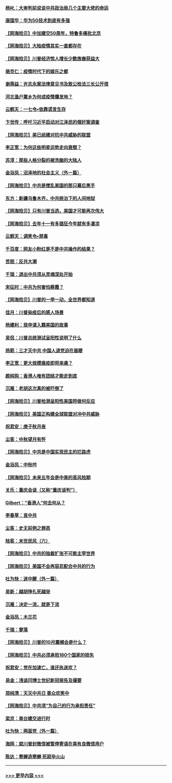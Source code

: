 #### [杨叱：大审判前说说中共政治局几个主要大佬的命运](../pages/nsc993/n12477527.md?t=10160051) 
#### [唐国华：华为5G技术到底有多强](../pages/nsc993/n12477483.md?t=10160051) 
#### [【网海拾贝】中加建交50周年，特鲁多痛批北京](../pages/nsc993/n12476892.md?t=10160051) 
#### [【网海拾贝】大陆疫情其实一直都存在](../pages/nsc993/n12473948.md?t=10160051) 
#### [【网海拾贝】川普经济惊人增长少数族裔获益大](../pages/nsc993/n12471565.md?t=10160051) 
#### [骆克仁：疫情时代下的娱乐之都](../pages/nsc993/n12471312.md?t=10160051) 
#### [谢燕益：许志永案法律意见书及致公检法三长公开信](../pages/nsc993/n12470870.md?t=10160051) 
#### [河北渔户寨乡为何成疫情爆发地？](../pages/nsc993/n12464936.md?t=10160051) 
#### [云鹤天：一七令▪依靠谎言生存](../pages/nsc993/n12470034.md?t=10160051) 
#### [卞世传：呼吁习近平启动对江泽民的俄奸案调查](../pages/nsc993/n12469722.md?t=10160051) 
#### [【网海拾贝】美已组建对抗中共威胁的联盟](../pages/nsc993/n12469018.md?t=10160051) 
#### [李正宽：为何这些明星运势走向衰颓？](../pages/nsc993/n12468730.md?t=10160051) 
#### [苏淳：那些人格分裂的被洗脑的大陆人](../pages/nsc993/n12467858.md?t=10160051) 
#### [金浴凤：沼泽地的社会主义（外一篇）](../pages/nsc993/n12467792.md?t=10160051) 
#### [【网海拾贝】中共是搅乱美国的那只幕后黑手](../pages/nsc993/n12467700.md?t=10160051) 
#### [东方：新疆乌鲁木齐，中共统治下的人间地狱](../pages/nsc993/n12466075.md?t=10160051) 
#### [【网海拾贝】只有川普当选，美国才可能再次伟大](../pages/nsc993/n12466013.md?t=10160051) 
#### [【网海拾贝】去年十一有多猖狂今年就有多凄凉](../pages/nsc993/n12463649.md?t=10160051) 
#### [云鹤天：调笑令▪禁毒](../pages/nsc993/n12462975.md?t=10160051) 
#### [千百度：网友小粉红是不是中共操作的结果？](../pages/nsc993/n12461025.md?t=10160051) 
#### [苦胆：反共大潮](../pages/nsc993/n12459469.md?t=10160051) 
#### [千瑞：退出中共须从灵魂深处开始](../pages/nsc993/n12459437.md?t=10160051) 
#### [宋征时：中共为何害怕蔡霞？](../pages/nsc993/n12459097.md?t=10160051) 
#### [【网海拾贝】川普的一举一动，全世界都知道](../pages/nsc993/n12458825.md?t=10160051) 
#### [佳月：川普染疫后的感人场景](../pages/nsc993/n12456994.md?t=10160051) 
#### [杨建利：我申请入籍美国的故事](../pages/nsc993/n12455635.md?t=10160051) 
#### [吴侃：川普总统测试呈阳性说明了什么](../pages/nsc993/n12451869.md?t=10160051) 
#### [扬箭：三才灭中共 中国人退党迫在眉睫](../pages/nsc993/n12451842.md?t=10160051) 
#### [李正宽：更大规模瘟疫即将来袭？](../pages/nsc993/n12451455.md?t=10160051) 
#### [颜纯钩：香港人唯有团结才能走到底](../pages/nsc993/n12450870.md?t=10160051) 
#### [沉雁：老胡这次真的被吓倒了](../pages/nsc993/n12449796.md?t=10160051) 
#### [【网海拾贝】川普检测呈阳性美国将做何反应](../pages/nsc993/n12449042.md?t=10160051) 
#### [【网海拾贝】美国正构建全球联盟对冲中共威胁](../pages/nsc993/n12446580.md?t=10160051) 
#### [祝君安：庚子秋月夜](../pages/nsc993/n12445870.md?t=10160051) 
#### [尘客：中秋望月有怀](../pages/nsc993/n12444632.md?t=10160051) 
#### [【网海拾贝】中共是中国实现民主的拦路虎](../pages/nsc993/n12443573.md?t=10160051) 
#### [金浴凤：中秋吟](../pages/nsc993/n12441773.md?t=10160051) 
#### [【网海拾贝】未来五年会是中美的高风险期](../pages/nsc993/n12440760.md?t=10160051) 
#### [关乐：重庆会谈（又称“重庆谈判”）](../pages/nsc993/n12437525.md?t=10160051) 
#### [Gilbert：“香港人”何去何从？](../pages/nsc993/n12435894.md?t=10160051) 
#### [李春草：哀中共](../pages/nsc993/n12435874.md?t=10160051) 
#### [尘客：史无前例之罪恶](../pages/nsc993/n12435762.md?t=10160051) 
#### [陆客：末世民风（六）](../pages/nsc993/n12435354.md?t=10160051) 
#### [【网海拾贝】中共的独裁扩张不可能主宰世界](../pages/nsc993/n12435151.md?t=10160051) 
#### [【网海拾贝】美国不会再容忍配合中共的行为](../pages/nsc993/n12433808.md?t=10160051) 
#### [吐为快：迷中醒（外一篇）](../pages/nsc993/n12433585.md?t=10160051) 
#### [吴新：越胡挣扎死越突](../pages/nsc993/n12433562.md?t=10160051) 
#### [沉雁：决定一流，就是下流](../pages/nsc993/n12432128.md?t=10160051) 
#### [金浴凤：木兰花](../pages/nsc993/n12432124.md?t=10160051) 
#### [千瑞：寥落](../pages/nsc993/n12432071.md?t=10160051) 
#### [【网海拾贝】川普的10月震撼会是什么？](../pages/nsc993/n12431624.md?t=10160051) 
#### [【网海拾贝】中共必须承担180个国家的损失](../pages/nsc993/n12428893.md?t=10160051) 
#### [祝君安：党在加速亡，谁还执迷欢？](../pages/nsc993/n12428652.md?t=10160051) 
#### [易金：浅谈闫博士世纪新冠报告及撮要](../pages/nsc993/n12426822.md?t=10160051) 
#### [郑纯清：天灭中共日 善众欢笑中](../pages/nsc993/n12426784.md?t=10160051) 
#### [【网海拾贝】中共须“为自己的行为承担责任”](../pages/nsc993/n12426067.md?t=10160051) 
#### [梁京：美台建交进行时](../pages/nsc993/n12424066.md?t=10160051) 
#### [吐为快：两面党（外一篇）](../pages/nsc993/n12424043.md?t=10160051) 
#### [海网：就川普封微信被暂停寄语在美有良微信用户](../pages/nsc993/n12424021.md?t=10160051) 
#### [陈达：寒蝉造寒蝉 死寂孕火山](../pages/nsc993/n12423958.md?t=10160051) 

----
#### [ >>> 更早内容 <<< ](../indexes/nsc993-earlier.md)
